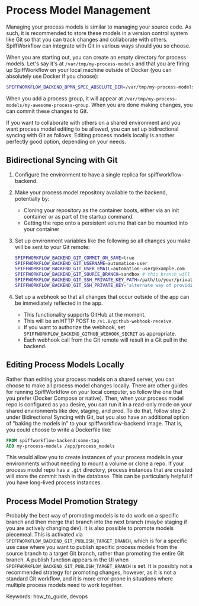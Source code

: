 # Process Model Management

Managing your process models is similar to managing your source code.
As such, it is recommended to store these models in a version control system like Git so that you can track changes and collaborate with others.
SpiffWorkflow can integrate with Git in various ways should you so choose.

When you are starting out, you can create an empty directory for process models.
Let's say it's at `/var/tmp/my-process-models` and that you are firing up SpiffWorkflow on your local machine outside of Docker (you can absolutely use Docker if you choose):

```sh
SPIFFWORKFLOW_BACKEND_BPMN_SPEC_ABSOLUTE_DIR=/var/tmp/my-process-models ./bin/run_server_locally
```

When you add a process group, it will appear at `/var/tmp/my-process-models/my-awesome-process-group`.
When you are done making changes, you can commit these changes to Git.

If you want to collaborate with others on a shared environment and you want process model editing to be allowed, you can set up bidirectional syncing with Git as follows.
Editing process models locally is another perfectly good option, depending on your needs.

## Bidirectional Syncing with Git

1. Configure the environment to have a single replica for spiffworkflow-backend.
2. Make your process model repository available to the backend, potentially by:
    * Cloning your repository as the container boots, either via an init container or as part of the startup command.
    * Getting the repo onto a persistent volume that can be mounted into your container
3. Set up environment variables like the following so all changes you make will be sent to your Git remote:

    ```sh
    SPIFFWORKFLOW_BACKEND_GIT_COMMIT_ON_SAVE=true
    SPIFFWORKFLOW_BACKEND_GIT_USERNAME=automation-user
    SPIFFWORKFLOW_BACKEND_GIT_USER_EMAIL=automation-user@example.com
    SPIFFWORKFLOW_BACKEND_GIT_SOURCE_BRANCH=sandbox # this branch will get pushed with your commits
    SPIFFWORKFLOW_BACKEND_GIT_SSH_PRIVATE_KEY_PATH=/path/to/your/private/key
    SPIFFWORKFLOW_BACKEND_GIT_SSH_PRIVATE_KEY="alternate way of providing the key as a multiline string"
    ```
4. Set up a webhook so that all changes that occur outside of the app can be immediately reflected in the app.
    * This functionality supports GitHub at the moment.
    * This will be an HTTP POST to `/v1.0/github-webhook-receive`.
    * If you want to authorize the webhook, set `SPIFFWORKFLOW_BACKEND_GITHUB_WEBHOOK_SECRET` as appropriate.
    * Each webhook call from the Git remote will result in a Git pull in the backend.

## Editing Process Models Locally

Rather than editing your process models on a shared server, you can choose to make all process model changes locally.
There are other guides for running SpiffWorkflow on your local computer, so follow the one that you prefer (Docker Compose or native).
Then, when your process model repo is configured as you desire, you can run it in a read-only mode on your shared environments like dev, staging, and prod.
To do that, follow step 2 under Bidirectional Syncing with Git, but you also have an additional option of "baking the models in" to your spiffworkflow-backend image.
That is, you could choose to write a Dockerfile like:

```Dockerfile
FROM spiffworkflow-backend:some-tag
ADD my-process-models /app/process_models
```

This would allow you to create instances of your process models in your environments without needing to mount a volume or clone a repo.
If your process model repo has a `.git` directory, process instances that are created will store the commit hash in the database.
This can be particularly helpful if you have long-lived process instances.

## Process Model Promotion Strategy

Probably the best way of promoting models is to do work on a specific branch and then merge that branch into the next branch (maybe staging if you are actively changing dev).
It is also possible to promote models piecemeal.
This is activated via `SPIFFWORKFLOW_BACKEND_GIT_PUBLISH_TARGET_BRANCH`, which is for a specific use case where you want to publish specific process models from the source branch to a target Git branch, rather than promoting the entire Git branch.
A publish function appears in the UI when `SPIFFWORKFLOW_BACKEND_GIT_PUBLISH_TARGET_BRANCH` is set.
It is possibly not a recommended strategy for promoting changes, however, as it is not a standard Git workflow, and it is more error-prone in situations where multiple process models need to work together.

Keywords: how_to_guide, devops
